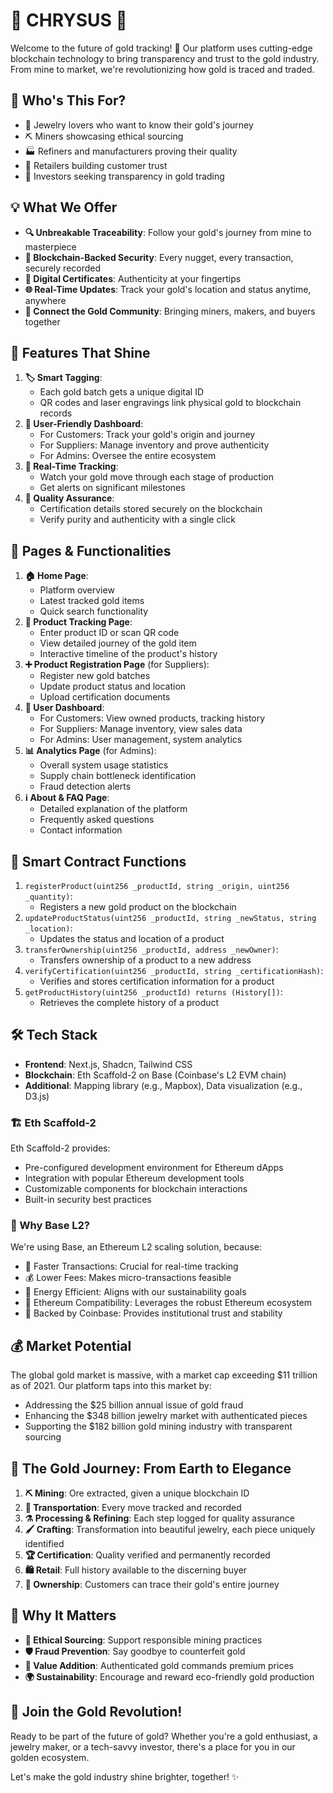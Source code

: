 🔱 CHRYSUS 🔱
=========================

Welcome to the future of gold tracking! 🚀 Our platform uses cutting-edge blockchain technology to bring transparency and trust to the gold industry. From mine to market, we're revolutionizing how gold is traced and traded.

🎯 Who's This For?
------------------

-   💍 Jewelry lovers who want to know their gold's journey
-   ⛏️ Miners showcasing ethical sourcing
-   🏭 Refiners and manufacturers proving their quality
-   🏪 Retailers building customer trust
-   💼 Investors seeking transparency in gold trading

💡 What We Offer
----------------

-   **🔍 Unbreakable Traceability**: Follow your gold's journey from mine to masterpiece
-   **🔐 Blockchain-Backed Security**: Every nugget, every transaction, securely recorded
-   **📜 Digital Certificates**: Authenticity at your fingertips
-   **🌐 Real-Time Updates**: Track your gold's location and status anytime, anywhere
-   **🤝 Connect the Gold Community**: Bringing miners, makers, and buyers together

💪 Features That Shine
----------------------

1.  **🏷️ Smart Tagging**:
    -   Each gold batch gets a unique digital ID
    -   QR codes and laser engravings link physical gold to blockchain records
2.  **📱 User-Friendly Dashboard**:
    -   For Customers: Track your gold's origin and journey
    -   For Suppliers: Manage inventory and prove authenticity
    -   For Admins: Oversee the entire ecosystem
3.  **🔄 Real-Time Tracking**:
    -   Watch your gold move through each stage of production
    -   Get alerts on significant milestones
4.  **🏅 Quality Assurance**:
    -   Certification details stored securely on the blockchain
    -   Verify purity and authenticity with a single click

📄 Pages & Functionalities
--------------------------

1.  **🏠 Home Page**:
    -   Platform overview
    -   Latest tracked gold items
    -   Quick search functionality
2.  **🔎 Product Tracking Page**:
    -   Enter product ID or scan QR code
    -   View detailed journey of the gold item
    -   Interactive timeline of the product's history
3.  **➕ Product Registration Page** (for Suppliers):
    -   Register new gold batches
    -   Update product status and location
    -   Upload certification documents
4.  **👤 User Dashboard**:
    -   For Customers: View owned products, tracking history
    -   For Suppliers: Manage inventory, view sales data
    -   For Admins: User management, system analytics
5.  **📊 Analytics Page** (for Admins):
    -   Overall system usage statistics
    -   Supply chain bottleneck identification
    -   Fraud detection alerts
6.  **ℹ️ About & FAQ Page**:
    -   Detailed explanation of the platform
    -   Frequently asked questions
    -   Contact information

📜 Smart Contract Functions
---------------------------

1.  `registerProduct(uint256 _productId, string _origin, uint256 _quantity)`:
    -   Registers a new gold product on the blockchain
2.  `updateProductStatus(uint256 _productId, string _newStatus, string _location)`:
    -   Updates the status and location of a product
3.  `transferOwnership(uint256 _productId, address _newOwner)`:
    -   Transfers ownership of a product to a new address
4.  `verifyCertification(uint256 _productId, string _certificationHash)`:
    -   Verifies and stores certification information for a product
5.  `getProductHistory(uint256 _productId) returns (History[])`:
    -   Retrieves the complete history of a product

🛠️ Tech Stack
--------------

-   **Frontend**: Next.js, Shadcn, Tailwind CSS
-   **Blockchain**: Eth Scaffold-2 on Base (Coinbase's L2 EVM chain)
-   **Additional**: Mapping library (e.g., Mapbox), Data visualization (e.g., D3.js)

### 🏗️ Eth Scaffold-2

Eth Scaffold-2 provides:

-   Pre-configured development environment for Ethereum dApps
-   Integration with popular Ethereum development tools
-   Customizable components for blockchain interactions
-   Built-in security best practices

### 🚀 Why Base L2?

We're using Base, an Ethereum L2 scaling solution, because:

-   💨 Faster Transactions: Crucial for real-time tracking
-   💰 Lower Fees: Makes micro-transactions feasible
-   🌿 Energy Efficient: Aligns with our sustainability goals
-   🔗 Ethereum Compatibility: Leverages the robust Ethereum ecosystem
-   🏢 Backed by Coinbase: Provides institutional trust and stability

💰 Market Potential
-------------------

The global gold market is massive, with a market cap exceeding $11 trillion as of 2021. Our platform taps into this market by:

-   Addressing the $25 billion annual issue of gold fraud
-   Enhancing the $348 billion jewelry market with authenticated pieces
-   Supporting the $182 billion gold mining industry with transparent sourcing

🌟 The Gold Journey: From Earth to Elegance
-------------------------------------------

1.  **⛏️ Mining**: Ore extracted, given a unique blockchain ID
2.  **🚚 Transportation**: Every move tracked and recorded
3.  **⚗️ Processing & Refining**: Each step logged for quality assurance
4.  **🖌️ Crafting**: Transformation into beautiful jewelry, each piece uniquely identified
5.  **🏆 Certification**: Quality verified and permanently recorded
6.  **🛍️ Retail**: Full history available to the discerning buyer
7.  **💖 Ownership**: Customers can trace their gold's entire journey

🤔 Why It Matters
-----------------

-   **🌿 Ethical Sourcing**: Support responsible mining practices
-   **🛡️ Fraud Prevention**: Say goodbye to counterfeit gold
-   **💎 Value Addition**: Authenticated gold commands premium prices
-   **🌍 Sustainability**: Encourage and reward eco-friendly gold production

🚀 Join the Gold Revolution!
----------------------------

Ready to be part of the future of gold? Whether you're a gold enthusiast, a jewelry maker, or a tech-savvy investor, there's a place for you in our golden ecosystem.

Let's make the gold industry shine brighter, together! ✨
